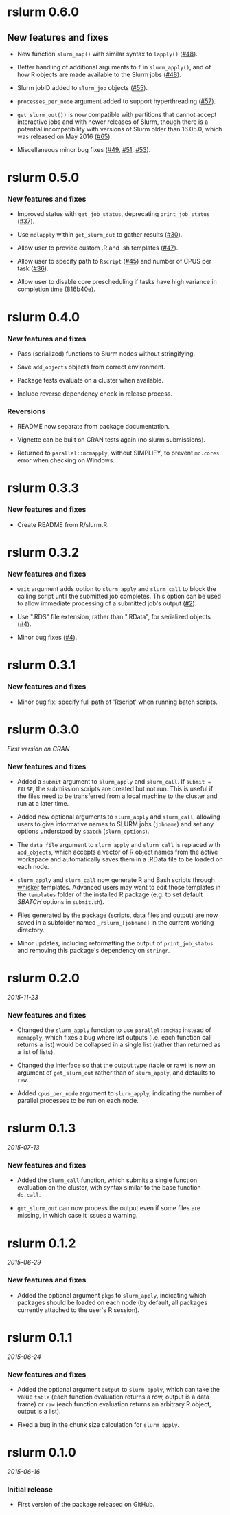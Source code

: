 # rslurm 0.6.0

## New features and fixes

* New function `slurm_map()` with similar syntax to `lapply()`
([#48](https://github.com/SESYNC-ci/rslurm/pull/48)).

* Better handling of additional arguments to `f` in `slurm_apply()`, and
of how R objects are made available to the Slurm jobs
([#48](https://github.com/SESYNC-ci/rslurm/pull/48)).

* Slurm jobID added to `slurm_job` objects
([#55](https://github.com/SESYNC-ci/rslurm/pull/55)).

* `processes_per_node` argument added to support hyperthreading
([#57](https://github.com/SESYNC-ci/rslurm/pull/57)).

* `get_slurm_out())` is now compatible with partitions that cannot
accept interactive jobs and with newer releases of Slurm,
though there is a potential incompatibility with versions of Slurm older than 16.05.0, 
which was released on May 2016
([#65](https://github.com/SESYNC-ci/rslurm/pull/65)).

* Miscellaneous minor bug fixes 
([#49](https://github.com/SESYNC-ci/rslurm/pull/49),
[#51](https://github.com/SESYNC-ci/rslurm/pull/51),
[#53](https://github.com/SESYNC-ci/rslurm/issues/53)).

# rslurm 0.5.0

### New features and fixes

* Improved status with `get_job_status`, deprecating `print_job_status` 
([#37](https://github.com/SESYNC-ci/rslurm/pull/37)).

* Use `mclapply` within `get_slurm_out` to gather results 
([#30](https://github.com/SESYNC-ci/rslurm/pull/30)).

* Allow user to provide custom .R and .sh templates 
([#47](https://github.com/SESYNC-ci/rslurm/pull/47)).

* Allow user to specify path to `Rscript` ([#45](https://github.com/sesync-ci/rslurm/pull/45)) 
and number of CPUS per task ([#36](https://github.com/SESYNC-ci/rslurm/pull/36)).

* Allow user to disable core prescheduling if tasks have high variance in 
completion time ([816b40e](https://github.com/SESYNC-ci/rslurm/commit/816b40e)).


# rslurm 0.4.0

### New features and fixes

* Pass (serialized) functions to Slurm nodes without stringifying.

* Save `add_objects` objects from correct environment.

* Package tests evaluate on a cluster when available.

* Include reverse dependency check in release process.

### Reversions

* README now separate from package documentation.

* Vignette can be built on CRAN tests again (no slurm submissions).

* Returned to `parallel::mcmapply`, without SIMPLIFY, to prevent
`mc.cores` error when checking on Windows.

# rslurm 0.3.3

### New features and fixes

* Create README from R/slurm.R.

# rslurm 0.3.2

### New features and fixes

* `wait` argument adds option to `slurm_apply` and `slurm_call` to
block the calling script until the submitted job completes. This
option can be used to allow immediate processing of a submitted
job's output ([#2](https://github.com/SESYNC-ci/rslurm/pull/2)).

* Use ".RDS" file extension, rather than ".RData", for
serialized objects ([#4](https://github.com/SESYNC-ci/rslurm/pull/4)).

* Minor bug fixes ([#4](https://github.com/SESYNC-ci/rslurm/pull/4)).


# rslurm 0.3.1

### New features and fixes

* Minor bug fix: specify full path of 'Rscript' when running batch scripts.


# rslurm 0.3.0

*First version on CRAN*

### New features and fixes

* Added a `submit` argument to `slurm_apply` and `slurm_call`. If `submit = FALSE`,
the submission scripts are created but not run. This is useful if the files need
to be transferred from a local machine to the cluster and run at a later time.

* Added new optional arguments to `slurm_apply` and `slurm_call`, allowing users to give
informative names to SLURM jobs (`jobname`) and set any options understood by
`sbatch` (`slurm_options`).

* The `data_file` argument to `slurm_apply` and `slurm_call` is replaced with 
`add_objects`, which accepts a vector of R object names from the active workspace
and automatically saves them in a .RData file to be loaded on each node.

* `slurm_apply` and `slurm_call` now generate R and Bash scripts through
[whisker](https://github.com/edwindj/whisker) templates. Advanced users may want
to edit those templates in the `templates` folder of the installed R package 
(e.g. to set default *SBATCH* options in `submit.sh`).

* Files generated by the package (scripts, data files and output) are now saved
in a subfolder named `_rslurm_[jobname]` in the current working directory.

* Minor updates, including reformatting the output of `print_job_status` and
removing this package's dependency on `stringr`.


# rslurm 0.2.0

*2015-11-23*

### New features and fixes

* Changed the `slurm_apply` function to use `parallel::mcMap` instead of `mcmapply`, 
which fixes a bug where list outputs (i.e. each function call returns a list) 
would be collapsed in a single list (rather than returned as a list of lists).

* Changed the interface so that the output type (table or raw) is now an argument
of `get_slurm_out` rather than of `slurm_apply`, and defaults to `raw`.

* Added `cpus_per_node` argument to `slurm_apply`, indicating the number of 
parallel processes to be run on each node.


# rslurm 0.1.3

*2015-07-13*

### New features and fixes

* Added the `slurm_call` function, which submits a single function evaluation
on the cluster, with syntax similar to the base function `do.call`.

* `get_slurm_out` can now process the output even if some files are missing,
in which case it issues a warning.


# rslurm 0.1.2

*2015-06-29*

### New features and fixes

* Added the optional argument `pkgs` to `slurm_apply`, indicating which packages
should be loaded on each node (by default, all packages currently attached to
the user's R session).


# rslurm 0.1.1

*2015-06-24*

### New features and fixes

* Added the optional argument `output` to `slurm_apply`, which can take the 
value `table` (each function evaluation returns a row, output is a data frame) or
`raw` (each function evaluation returns an arbitrary R object, output is a list).

* Fixed a bug in the chunk size calculation for `slurm_apply`. 


# rslurm 0.1.0

*2015-06-16*

### Initial release

* First version of the package released on GitHub.
